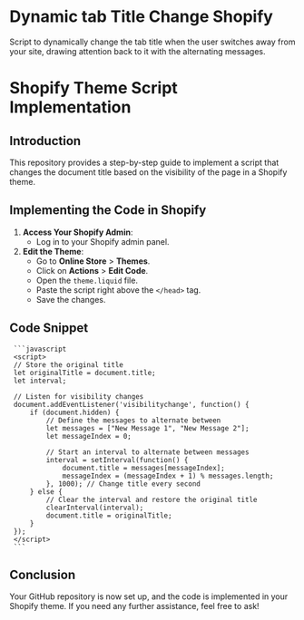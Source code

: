 # Dynamic tab Title Change Shopify
Script to dynamically change the tab title when the user switches away from your site, drawing attention back to it with the alternating messages.
# Shopify Theme Script Implementation

## Introduction
This repository provides a step-by-step guide to implement a script that changes the document title based on the visibility of the page in a Shopify theme.

## Implementing the Code in Shopify
1. **Access Your Shopify Admin**:
   - Log in to your Shopify admin panel.
2. **Edit the Theme**:
   - Go to **Online Store** > **Themes**.
   - Click on **Actions** > **Edit Code**.
   - Open the `theme.liquid` file.
   - Paste the script right above the `</head>` tag.
   - Save the changes.

## Code Snippet
     ```javascript
     <script>
     // Store the original title
     let originalTitle = document.title;
     let interval;

     // Listen for visibility changes
     document.addEventListener('visibilitychange', function() {
         if (document.hidden) {
             // Define the messages to alternate between
             let messages = ["New Message 1", "New Message 2"];
             let messageIndex = 0;

             // Start an interval to alternate between messages
             interval = setInterval(function() {
                 document.title = messages[messageIndex];
                 messageIndex = (messageIndex + 1) % messages.length;
             }, 1000); // Change title every second
         } else {
             // Clear the interval and restore the original title
             clearInterval(interval);
             document.title = originalTitle;
         }
     });
     </script>
     ```

## Conclusion
Your GitHub repository is now set up, and the code is implemented in your Shopify theme. If you need any further assistance, feel free to ask!
